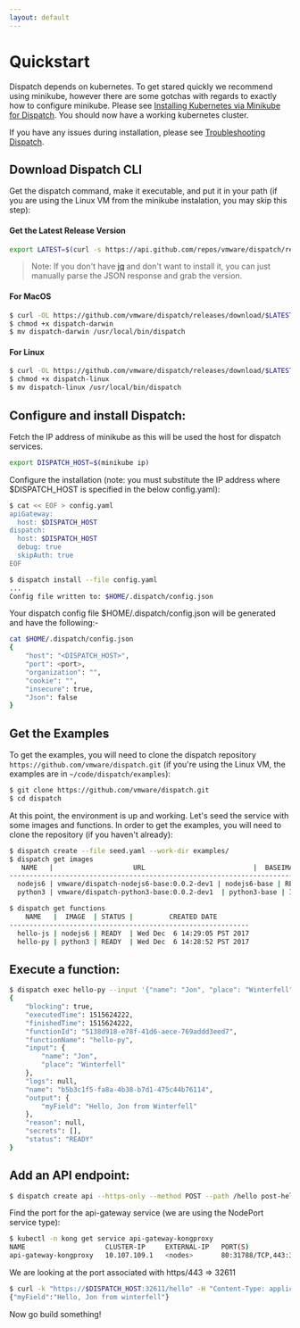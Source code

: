 ```yaml
---
layout: default
---
```

# Quickstart

Dispatch depends on kubernetes.  To get stared quickly we recommend using minikube, however there are some gotchas
with regards to exactly how to configure minikube.  Please see [Installing Kubernetes via Minikube for Dispatch](minikube.html).  You should now have a working kubernetes cluster.

If you have any issues during installation, please see [Troubleshooting Dispatch](troubleshooting.html).

## Download Dispatch CLI
Get the dispatch command, make it executable, and put it in your path (if you are using the Linux VM from the minikube
instalation, you may skip this step):

#### Get the Latest Release Version
```bash
export LATEST=$(curl -s https://api.github.com/repos/vmware/dispatch/releases/latest | jq -r .name)
```

>Note: If you don't have [jq](https://stedolan.github.io/jq/) and don't want to install it, you can just manually parse
>the JSON response and grab the version.

#### For MacOS
```bash
$ curl -OL https://github.com/vmware/dispatch/releases/download/$LATEST/dispatch-darwin
$ chmod +x dispatch-darwin
$ mv dispatch-darwin /usr/local/bin/dispatch
```

#### For Linux
```bash
$ curl -OL https://github.com/vmware/dispatch/releases/download/$LATEST/dispatch-linux
$ chmod +x dispatch-linux
$ mv dispatch-linux /usr/local/bin/dispatch
```

## Configure and install Dispatch:

Fetch the IP address of minikube as this will be used the host for dispatch services.
```bash
export DISPATCH_HOST=$(minikube ip)
```

Configure the installation (note: you must substitute the IP address where $DISPATCH_HOST is specified in the below config.yaml):
```bash
$ cat << EOF > config.yaml
apiGateway:
  host: $DISPATCH_HOST
dispatch:
  host: $DISPATCH_HOST
  debug: true
  skipAuth: true
EOF
```

```bash
$ dispatch install --file config.yaml
...
Config file written to: $HOME/.dispatch/config.json
```
Your dispatch config file $HOME/.dispatch/config.json will be generated
and have the following:-
```bash
cat $HOME/.dispatch/config.json
{
    "host": "<DISPATCH_HOST>",
    "port": <port>,
    "organization": "",
    "cookie": "",
    "insecure": true,
    "Json": false
}
```

## Get the Examples

To get the examples, you will need to clone the dispatch repository `https://github.com/vmware/dispatch.git` (if you're
using the Linux VM, the examples are in `~/code/dispatch/examples`):

```bash
$ git clone https://github.com/vmware/dispatch.git
$ cd dispatch
```

At this point, the environment is up and working.  Let's seed the service
with some images and functions.  In order to get the examples, you will need
to clone the repository (if you haven't already):
```bash
$ dispatch create --file seed.yaml --work-dir examples/
$ dispatch get images
   NAME   |                    URL                           |  BASEIMAGE   |   STATUS    |         CREATED DATE
------------------------------------------------------------------------------------------------------------------------
  nodejs6 | vmware/dispatch-nodejs6-base:0.0.2-dev1 | nodejs6-base | READY       | Wed Dec  6 14:28:30 PST 2017
  python3 | vmware/dispatch-python3-base:0.0.2-dev1  | python3-base | INITIALIZED | Wed Dec  6 14:28:30 PST 2017

$ dispatch get functions
    NAME   |  IMAGE  | STATUS |         CREATED DATE
------------------------------------------------------------
  hello-js | nodejs6 | READY  | Wed Dec  6 14:29:05 PST 2017
  hello-py | python3 | READY  | Wed Dec  6 14:28:52 PST 2017
```

## Execute a function:
```bash
$ dispatch exec hello-py --input '{"name": "Jon", "place": "Winterfell"}' --wait
{
    "blocking": true,
    "executedTime": 1515624222,
    "finishedTime": 1515624222,
    "functionId": "5138d918-e78f-41d6-aece-769addd3eed7",
    "functionName": "hello-py",
    "input": {
        "name": "Jon",
        "place": "Winterfell"
    },
    "logs": null,
    "name": "b5b3c1f5-fa8a-4b38-b7d1-475c44b76114",
    "output": {
        "myField": "Hello, Jon from Winterfell"
    },
    "reason": null,
    "secrets": [],
    "status": "READY"
}
```

## Add an API endpoint:
```bash
$ dispatch create api --https-only --method POST --path /hello post-hello hello-py
```

Find the port for the api-gateway service (we are using the NodePort service
type):

```bash
$ kubectl -n kong get service api-gateway-kongproxy
NAME                    CLUSTER-IP     EXTERNAL-IP   PORT(S)                      AGE
api-gateway-kongproxy   10.107.109.1   <nodes>       80:31788/TCP,443:32611/TCP   19m
```

We are looking at the port associated with https/443 => 32611

```bash
$ curl -k "https://$DISPATCH_HOST:32611/hello" -H "Content-Type: application/json" -d '{"name": "Jon", "place": "winterfell"}'
{"myField":"Hello, Jon from winterfell"}
```

Now go build something!